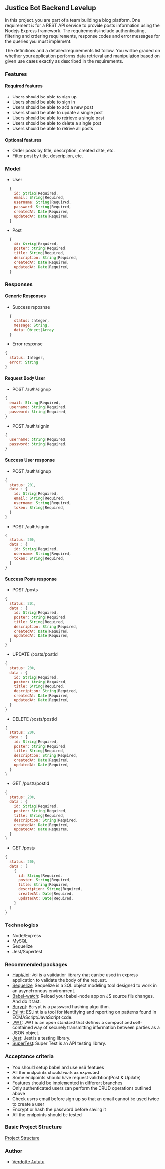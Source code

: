 ## Justice Bot Backend Levelup

In this project, you are part of a team building a blog platform. One requirement is for a REST API service to provide posts information using the Nodejs Express framework. The requirements include authenticating, filtering and ordering requirements, response codes and error messages for the queries you must implement.

The definitions and a detailed requirements list follow. You will be graded on whether your application performs data retrieval and manipulation based on given use cases exactly as described in the requirements.

### Features
#### Required features
-   Users should be able to sign up
-   Users should be able to sign in
-   Users should be able to add a new post
-   Users should be able to update a single post
-   Users should be able to retrieve a single post
-   Users should be able to delete a single post
-   Users should be able to retrive all posts


#### Optional features
-   Order posts by title, description, created date, etc.
-   Filter post by title, description, etc.

### Model
-   User
  ```js
    {
      id: String|Required,
      email: String|Required,
      username: String|Required,
      password: String|Required,
      createdAt: Date|Required,
      updatedAt: Date|Required,
    }
  ```
-   Post
  ```js
    {
      id: String|Required,
      poster: String|Required,
      title: String|Required,
      description: String|Required,
      createdAt: Date|Required,
      updatedAt: Date|Required,
    }
  ```
### Responses
#### Generic Responses
-   Success reposnse
  ```js
    {
      status: Integer,
      message: String,
      data: Object|Array
    }
  ```

-   Error response
  ```js
  {
    status: Integer,
    error: String
  }
  ```
#### Request Body User
-   POST /auth/signup
  ```js
  {
    email: String|Required,
    username: String|Required,
    password: String|Required,
  }
  ```
-   POST /auth/signin
  ```js
  {
    username: String|Required,
    password: String|Required,
  }
  ```
#### Success User response
-   POST /auth/signup
  ```js
  {
    status: 201,
    data : {
      id: String|Required,
      email: String|Required,
      username: String|Required,
      token: String|Required,
    }
  }
  ```
-   POST /auth/signin
  ```js
  {
    status: 200,
    data : {
      id: String|Required,
      username: String|Required,
      token: String|Required,
    }
  }
  ```

#### Success Posts response
-   POST /posts
  ```js
  {
    status: 201,
    data : {
      id: String|Required,
      poster: String|Required,
      title: String|Required,
      description: String|Required,
      createdAt: Date|Required,
      updatedAt: Date|Required,
    }
  }
  ```
-   UPDATE /posts/postId
  ```js
  {
    status: 200,
    data : {
      id: String|Required,
      poster: String|Required,
      title: String|Required,
      description: String|Required,
      createdAt: Date|Required,
      updatedAt: Date|Required,
    }
  }
  ```
-   DELETE /posts/postId
  ```js
  {
    status: 200,
    data : {
      id: String|Required,
      poster: String|Required,
      title: String|Required,
      description: String|Required,
      createdAt: Date|Required,
      updatedAt: Date|Required,
    }
  }
  ```
-   GET /posts/postId
  ```js
  {
    status: 200,
    data : {
      id: String|Required,
      poster: String|Required,
      title: String|Required,
      description: String|Required,
      createdAt: Date|Required,
      updatedAt: Date|Required,
    }
  }
  ```
-   GET /posts
  ```js
  {
    status: 200,
    data : [
      {
        id: String|Required,
        poster: String|Required,
        title: String|Required,
        description: String|Required,
        createdAt: Date|Required,
        updatedAt: Date|Required,
      }
    ]
  }
  ```

### Technologies
-   Node/Express
-   MySQL
-   Sequelize
-   Jest/Supertest


### Recommended packages
-   [Hapi/Joi](https://hapi.dev/family/joi/): Joi is a validation library that can be used in express application to validate the body of the request.
-   [Sequelize](https://sequelize.org/master/): Sequelize is a SQL object modeling tool designed to work in an asynchronous environment.
-   [Babel-watch](https://www.npmjs.com/package/babel-watch): Reload your babel-node app on JS source file changes. And do it fast.
-   [Bcrypt](https://www.npmjs.com/package/bcryptjs): Bcrypt is a password hashing algorithm.
-   [Eslint](https://www.npmjs.com/package/eslint): ESLint is a tool for identifying and reporting on patterns found in ECMAScript/JavaScript code.
-   [JWT](https://www.npmjs.com/package/jsonwebtoken): JWT is an open standard that defines a compact and self-contained way of securely transmitting information between parties as a JSON object.
-   [Jest](https://jestjs.io/docs/en/getting-started): Jest is a testing library.
-   [SuperTest](https://www.npmjs.com/package/supertest): Super Test is an API testing library.

### Acceptance criteria
-   You should setup babel and use es6 features
-   All the endpoints should work as expected
-   Some endpoints should have request validation(Post & Update)
-   Features should be implemented in different branches
-   Only authenticated users can perform the CRUD operations outlined above
-   Check users email before sign up so that an email cannot be used twice to create a user
-   Encrypt or hash the password before saving it
-   All the endpoints should be tested

### Basic Project Structure
[Project Structure](./src)
### Author
-   [Verdotte Aututu](https://github.com/verdotte)
